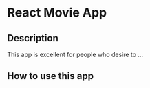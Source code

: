 # React Movie App

## Description

This app is excellent for people who desire to ...

## How to use this app
